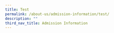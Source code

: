```yaml
---
title: Test
permalink: /about-us/admission-information/test/
description: ""
third_nav_title: Admission Information
---
```

